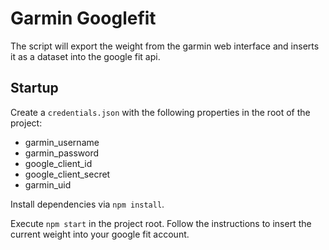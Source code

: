# Garmin Googlefit

The script will export the weight from the garmin web interface and inserts it as a dataset into the google fit api.

## Startup

Create a `credentials.json` with the following properties in the root of the project:

* garmin_username
* garmin_password
* google_client_id
* google_client_secret
* garmin_uid

Install dependencies via `npm install`.

Execute `npm start` in the project root. Follow the instructions to insert the current weight into your google fit account.
